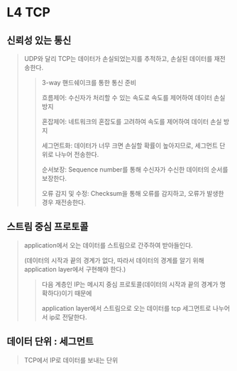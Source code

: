 # L4 TCP

## 신뢰성 있는 통신

> UDP와 달리 TCP는 데이터가 손실되었는지를 추적하고, 손실된 데이터를 재전송한다.
>
> > 3-way 핸드쉐이크를 통한 통신 준비
> >
> > 흐름제어: 수신자가 처리할 수 있는 속도로 속도를 제어하여 데이터 손실 방지
> >
> > 혼잡제어: 네트워크의 혼잡도를 고려하여 속도를 제어하여 데이터 손실 방지
> >
> > 세그먼트화: 데이터가 너무 크면 손실할 확률이 높아지므로, 세그먼트 단위로 나누어 전송한다.
> >
> > 순서보장: Sequence number를 통해 수신자가 수신한 데이터의 순서를 보장한다.
> >
> > 오류 감지 및 수정: Checksum을 통해 오류를 감지하고, 오류가 발생한 경우 재전송한다.

## 스트림 중심 프로토콜

> application에서 오는 데이터를 스트림으로 간주하여 받아들인다.
>
> (데이터의 시작과 끝의 경계가 없다, 따라서 데이터의 경계를 알기 위해 application layer에서 구현해야 한다.)
>
> > 다음 계층인 IP는 메시지 중심 프로토콜(데이터의 시작과 끝의 경계가 명확하다)이기 때문에
> >
> > application layer에서 스트림으로 오는 데이터를 tcp 세그먼트로 나누어서 ip로 전달한다.

## 데이터 단위 : 세그먼트

> TCP에서 IP로 데이터를 보내는 단위
